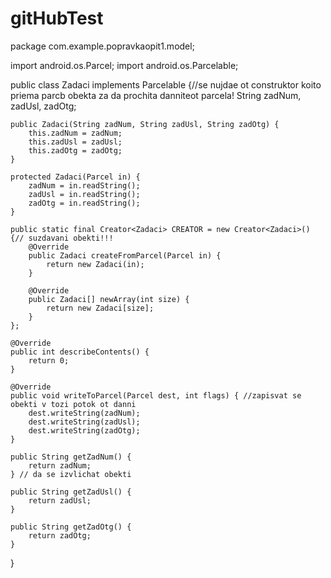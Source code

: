 # gitHubTest
package com.example.popravkaopit1.model;

import android.os.Parcel;
import android.os.Parcelable;

public class Zadaci implements Parcelable {//se nujdae ot construktor koito priema parcb obekta za da prochita danniteot parcela!
    String zadNum, zadUsl, zadOtg;

    public Zadaci(String zadNum, String zadUsl, String zadOtg) {
        this.zadNum = zadNum;
        this.zadUsl = zadUsl;
        this.zadOtg = zadOtg;
    }

    protected Zadaci(Parcel in) {
        zadNum = in.readString();
        zadUsl = in.readString();
        zadOtg = in.readString();
    }

    public static final Creator<Zadaci> CREATOR = new Creator<Zadaci>() {// suzdavani obekti!!!
        @Override
        public Zadaci createFromParcel(Parcel in) {
            return new Zadaci(in);
        }

        @Override
        public Zadaci[] newArray(int size) {
            return new Zadaci[size];
        }
    };

    @Override
    public int describeContents() {
        return 0;
    }

    @Override
    public void writeToParcel(Parcel dest, int flags) { //zapisvat se obekti v tozi potok ot danni
        dest.writeString(zadNum);
        dest.writeString(zadUsl);
        dest.writeString(zadOtg);
    }

    public String getZadNum() {
        return zadNum;
    } // da se izvlichat obekti

    public String getZadUsl() {
        return zadUsl;
    }

    public String getZadOtg() {
        return zadOtg;
    }
}
